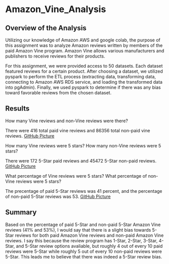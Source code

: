 # Amazon_Vine_Analysis

## Overview of the Analysis

Utilizing our knowledge of Amazon AWS and google colab, the purpose of this assignment was to analyze Amazon reviews written by members of the paid Amazon Vine program.  Amazon Vine allows various manufacturers and publishers to receive reviews for their products.  

For this assignment, we were provided access to 50 datasets.  Each dataset featured reviews for a certain product.  After choosing a dataset, we utilized pyspark to perform the ETL process (extracting data, transforming data, connecting to Amazon AWS RDS service, and loading the transformed data into pgAdmin).  Finally, we used pyspark to determine if there was any bias toward favorable reviews from the chosen dataset.

## Results

How many Vine reviews and non-Vine reviews were there?

There were 416 total paid vine reviews and 86356 total non-paid vine reviews.
[GitHub Picture]()

How many Vine reviews were 5 stars? How many non-Vine reviews were 5 stars?

There were 172 5-Star paid reviews and 45472 5-Star non-paid reviews.
[GitHub Picture]()

What percentage of Vine reviews were 5 stars? What percentage of non-Vine reviews were 5 stars?

The precentage of paid 5-Star reviews was 41 percent, and the percentage of non-paid 5-Star reviews was 53.
[GitHub Picture]()

## Summary

Based on the percentage of paid 5-Star and non-paid 5-Star Amazon Vine reviews (41% and 53%), I would say that there is a slight bias towards 5-Star reviews for both paid Amazon Vine reviews and non-paid Amazon Vine reviews.  I say this because the review program has 1-Star, 2-Star, 3-Star, 4-Star, and 5-Star review options avaliable, but roughly 4 out of every 10 paid reviews were 5-Star while roughly 5 out of every 10 non-paid reviews were 5-Star.  This leads me to believe that there was indeed a 5-Star review bias.
